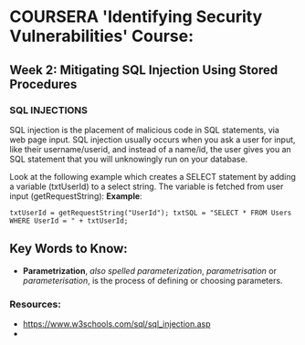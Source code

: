 # COURSERA 'Identifying Security Vulnerabilities' Course:
## Week 2: Mitigating SQL Injection Using Stored Procedures
### SQL INJECTIONS

SQL injection is the placement of malicious code in SQL statements, via web page input.
SQL injection usually occurs when you ask a user for input, like their username/userid, and instead of a name/id, 
the user gives you an SQL statement that you will unknowingly run on your database.


Look at the following example which creates a SELECT statement by adding a variable (txtUserId) to a select string. The variable is fetched from user input (getRequestString):
**Example**:

`txtUserId = getRequestString("UserId");
txtSQL = "SELECT * FROM Users WHERE UserId = " + txtUserId;`











## Key Words to Know:
- **Parametrization**, _also spelled parameterization_, _parametrisation_ or _parameterisation_, is the process of defining or choosing parameters. 



### Resources:
- https://www.w3schools.com/sql/sql_injection.asp
- 
